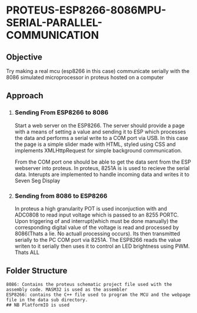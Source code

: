 # PROTEUS-ESP8266-8086MPU-SERIAL-PARALLEL-COMMUNICATION
## Objective
Try making a real mcu (esp8266 in this case) communicate serially with the 8086 simulated microprocessor in proteus hosted on a computer

## Approach
1. ### Sending From ESP8266 to 8086
    Start a web server on the ESP8266. The server should provide a page with a means of setting a value and sending it to ESP which processes the data and performs a serial write to a COM port via USB. In this case the page is a simple slider made with HTML, styled using CSS and implements XMLHttpRequest for simple background communication.

    From the COM port one should be able to get the data sent from the ESP webserver into proteus. In proteus, 8251A is is used to recieve the serial data. Interupts are implemented to handle incoming data and writes it to Seven Seg Display
2. ### Sending from 8086 to ESP8266
   In proteus a high granularity POT is used inconjuction with and ADC0808 to read input voltage which is passed to an 8255 PORTC. Upon triggering of and interrupt(which must be done manually) the corresponding digital value of the voltage is read and processed by 8086(Thats a lie. No actuall processing occurs). Its then transmitted serially to the PC COM port via 8251A. The ESP8266 reads the value writen to it serially then uses it to control an LED brightness using PWM.
Thats ALL

## Folder Structure
    8086: Contains the proteus schematic project file used with the assembly code. MASM32 is used as the assembler
    ESP8266: contains the C++ file used to program the MCU and the webpage file in the data sub directory.
    ## NB PlatformIO is used